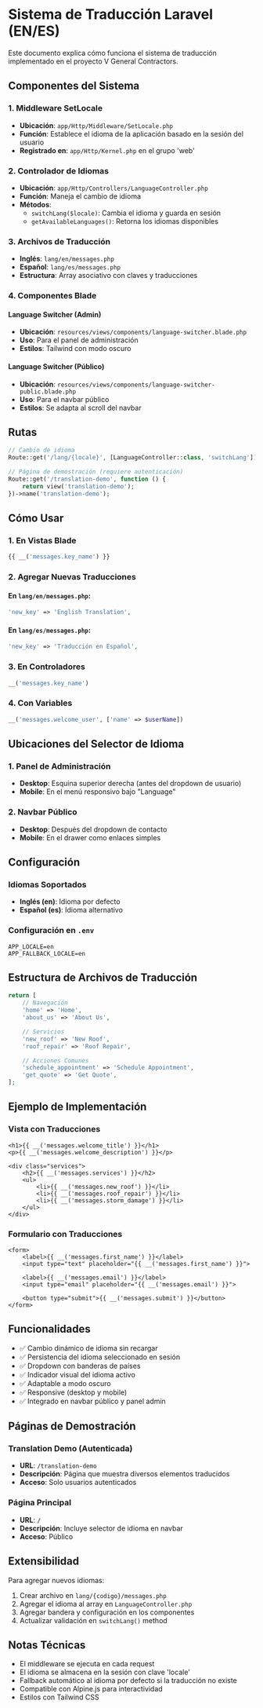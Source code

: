 # Sistema de Traducción Laravel (EN/ES)

Este documento explica cómo funciona el sistema de traducción implementado en el proyecto V General Contractors.

## Componentes del Sistema

### 1. Middleware SetLocale

-   **Ubicación**: `app/Http/Middleware/SetLocale.php`
-   **Función**: Establece el idioma de la aplicación basado en la sesión del usuario
-   **Registrado en**: `app/Http/Kernel.php` en el grupo 'web'

### 2. Controlador de Idiomas

-   **Ubicación**: `app/Http/Controllers/LanguageController.php`
-   **Función**: Maneja el cambio de idioma
-   **Métodos**:
    -   `switchLang($locale)`: Cambia el idioma y guarda en sesión
    -   `getAvailableLanguages()`: Retorna los idiomas disponibles

### 3. Archivos de Traducción

-   **Inglés**: `lang/en/messages.php`
-   **Español**: `lang/es/messages.php`
-   **Estructura**: Array asociativo con claves y traducciones

### 4. Componentes Blade

#### Language Switcher (Admin)

-   **Ubicación**: `resources/views/components/language-switcher.blade.php`
-   **Uso**: Para el panel de administración
-   **Estilos**: Tailwind con modo oscuro

#### Language Switcher (Público)

-   **Ubicación**: `resources/views/components/language-switcher-public.blade.php`
-   **Uso**: Para el navbar público
-   **Estilos**: Se adapta al scroll del navbar

## Rutas

```php
// Cambio de idioma
Route::get('/lang/{locale}', [LanguageController::class, 'switchLang'])->name('lang.switch');

// Página de demostración (requiere autenticación)
Route::get('/translation-demo', function () {
    return view('translation-demo');
})->name('translation-demo');
```

## Cómo Usar

### 1. En Vistas Blade

```php
{{ __('messages.key_name') }}
```

### 2. Agregar Nuevas Traducciones

#### En `lang/en/messages.php`:

```php
'new_key' => 'English Translation',
```

#### En `lang/es/messages.php`:

```php
'new_key' => 'Traducción en Español',
```

### 3. En Controladores

```php
__('messages.key_name')
```

### 4. Con Variables

```php
__('messages.welcome_user', ['name' => $userName])
```

## Ubicaciones del Selector de Idioma

### 1. Panel de Administración

-   **Desktop**: Esquina superior derecha (antes del dropdown de usuario)
-   **Mobile**: En el menú responsivo bajo "Language"

### 2. Navbar Público

-   **Desktop**: Después del dropdown de contacto
-   **Mobile**: En el drawer como enlaces simples

## Configuración

### Idiomas Soportados

-   **Inglés (en)**: Idioma por defecto
-   **Español (es)**: Idioma alternativo

### Configuración en `.env`

```
APP_LOCALE=en
APP_FALLBACK_LOCALE=en
```

## Estructura de Archivos de Traducción

```php
return [
    // Navegación
    'home' => 'Home',
    'about_us' => 'About Us',

    // Servicios
    'new_roof' => 'New Roof',
    'roof_repair' => 'Roof Repair',

    // Acciones Comunes
    'schedule_appointment' => 'Schedule Appointment',
    'get_quote' => 'Get Quote',
];
```

## Ejemplo de Implementación

### Vista con Traducciones

```blade
<h1>{{ __('messages.welcome_title') }}</h1>
<p>{{ __('messages.welcome_description') }}</p>

<div class="services">
    <h2>{{ __('messages.services') }}</h2>
    <ul>
        <li>{{ __('messages.new_roof') }}</li>
        <li>{{ __('messages.roof_repair') }}</li>
        <li>{{ __('messages.storm_damage') }}</li>
    </ul>
</div>
```

### Formulario con Traducciones

```blade
<form>
    <label>{{ __('messages.first_name') }}</label>
    <input type="text" placeholder="{{ __('messages.first_name') }}">

    <label>{{ __('messages.email') }}</label>
    <input type="email" placeholder="{{ __('messages.email') }}">

    <button type="submit">{{ __('messages.submit') }}</button>
</form>
```

## Funcionalidades

-   ✅ Cambio dinámico de idioma sin recargar
-   ✅ Persistencia del idioma seleccionado en sesión
-   ✅ Dropdown con banderas de países
-   ✅ Indicador visual del idioma activo
-   ✅ Adaptable a modo oscuro
-   ✅ Responsive (desktop y mobile)
-   ✅ Integrado en navbar público y panel admin

## Páginas de Demostración

### Translation Demo (Autenticada)

-   **URL**: `/translation-demo`
-   **Descripción**: Página que muestra diversos elementos traducidos
-   **Acceso**: Solo usuarios autenticados

### Página Principal

-   **URL**: `/`
-   **Descripción**: Incluye selector de idioma en navbar
-   **Acceso**: Público

## Extensibilidad

Para agregar nuevos idiomas:

1. Crear archivo en `lang/{codigo}/messages.php`
2. Agregar el idioma al array en `LanguageController.php`
3. Agregar bandera y configuración en los componentes
4. Actualizar validación en `switchLang()` method

## Notas Técnicas

-   El middleware se ejecuta en cada request
-   El idioma se almacena en la sesión con clave 'locale'
-   Fallback automático al idioma por defecto si la traducción no existe
-   Compatible con Alpine.js para interactividad
-   Estilos con Tailwind CSS
